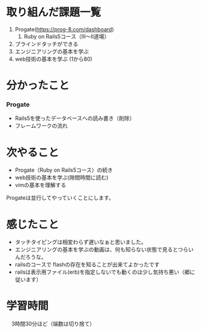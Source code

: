 # 取り組んだ課題一覧
1. Progate(https://prog-8.com/dashboard)
    1. Ruby on Rails5コース（III～II道場）
1. ブラインドタッチができる
1. エンジニアリングの基本を学ぶ
1. web技術の基本を学ぶ (1から80)
    

# 分かったこと
### Progate
- Rails5を使ったデータベースへの読み書き（削除）
- フレームワークの流れ

# 次やること
- Progate（Ruby on Rails5コース）の続き
- web技術の基本を学ぶ(隙間時間に読む)
- vimの基本を理解する

Progateは並行してやっていくことにします。
# 感じたこと
- タッチタイピングは相変わらず遅いなぁと思いました。
- エンジニアリングの基本を学ぶの動画は、何も知らない状態で見るとつらいんだろうな。
- railsのコースで flashの存在を知ることが出来てよかったです
- railsは表示用ファイル(erb)を指定しないでも動くのは少し気持ち悪い（郷に従います）
# 学習時間
　3時間30分ほど（端数は切り捨て）

